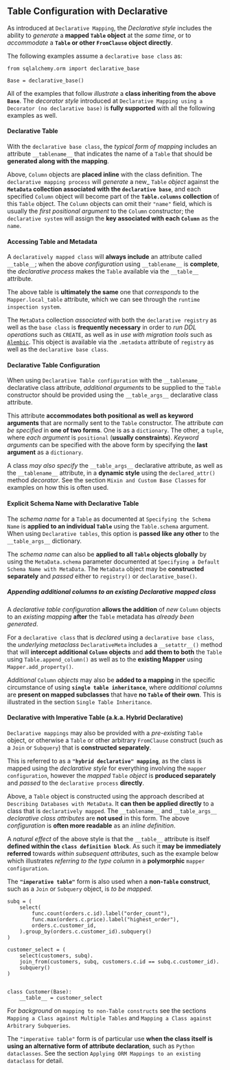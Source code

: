 ## Table Configuration with Declarative

As introduced at `Declarative Mapping`, the _Declarative style_ includes the ability to _generate_ a __mapped `Table` object__ at the _same time_, or to _accommodate_ a __`Table` or other `FromClause` object directly__.

The following examples assume a `declarative base class` as:

```
from sqlalchemy.orm import declarative_base

Base = declarative_base()
```

All of the examples that follow _illustrate_ a __class inheriting from the above `Base`__. The _decorator style_ introduced at `Declarative Mapping using a Decorator (no declarative base)` is __fully supported__ with all the following examples as well.


#### Declarative Table

With the `declarative base class`, the _typical form of mapping_ includes an attribute `__tablename__` that indicates the name of a `Table` that should be __generated along with the mapping__.

Above, `Column` objects are __placed inline__ with the class definition. The `declarative mapping process` will _generate_ a new_ `Table` _object_ against the __`MetaData` collection associated with the `declarative base`__, and each specified `Column` object will become part of the __`Table.columns` collection__ of this `Table` object. The `Column` objects can omit their `"name"` field, which is usually the _first positional argument_ to the `Column` constructor; the `declarative system` will assign the __key associated with each `Column`__ as the `name`.


#### Accessing Table and Metadata

A `declaratively mapped class` will __always include__ an attribute called `__table__`; when the above _configuration_ using `__tablename__` is __complete__, the _declarative process_ makes the `Table` available via the `__table__` attribute.

The above table is __ultimately the same__ one that _corresponds_ to the `Mapper.local_table` attribute, which we can see through the `runtime inspection system`.

The `MetaData` collection _associated_ with both the `declarative registry` as well as the `base class` is __frequently necessary__ in order to _run DDL operations_ such as `CREATE`, as well as in _use with migration tools_ such as [`Alembic`](https://alembic.sqlalchemy.org/en/latest/index.html). This object is available via the `.metadata` attribute of `registry` as well as the `declarative base class`.


#### Declarative Table Configuration

When using `Declarative Table configuration` with the `__tablename__` declarative class attribute, _additional arguments_ to be supplied to the `Table` constructor should be provided using the `__table_args__` declarative class attribute.

This attribute __accommodates both positional as well as keyword arguments__ that are normally sent to the `Table` constructor. The attribute _can be specified_ in __one of two forms__. One is as a `dictionary`. The other, a `tuple`, where _each argument_ is `positional` (__usually constraints__). _Keyword arguments_ can be specified with the above form by specifying the __last argument__ as a `dictionary`.

A class _may also specify_ the `__table_args__` declarative attribute, as well as the `__tablename__` attribute, in a __dynamic style__ using the `declared_attr()` method _decorator_. See the section `Mixin and Custom Base Classes` for examples on how this is often used.


#### Explicit Schema Name with Declarative Table

The _schema name_ for a `Table` as documented at `Specifying the Schema Name` is __applied to an individual `Table`__ using the `Table.schema` argument. When using `Declarative tables`, this option is __passed like any other__ to the `__table_args__` dictionary.

The _schema name_ can also be __applied to all `Table` objects globally__ by using the `MetaData.schema` parameter documented at `Specifying a Default Schema Name with MetaData`. The `MetaData` object may be __constructed separately__ and _passed_ either to `registry()` or `declarative_base()`.


##### Appending additional columns to an existing Declarative mapped class

A _declarative table configuration_ __allows the addition__ of _new_ `Column` objects to an _existing mapping_ __after__ the `Table` metadata has _already been generated_.

For a `declarative class` that is _declared_ using a `declarative base class`, the _underlying metaclass_ `DeclarativeMeta` includes a `__setattr__()` method that will __intercept additional `Column` objects__ and __add them to both__ the `Table` using `Table.append_column()` as well as to the __existing Mapper__ using `Mapper.add_property()`.

_Additional_ `Column` _objects_ may also be __added to a mapping__ in the specific circumstance of using __`single table inheritance`__, where _additional columns_ are __present on mapped subclasses__ that have __no `Table` of their own__. This is illustrated in the section `Single Table Inheritance`.


#### Declarative with Imperative Table (a.k.a. Hybrid Declarative)

`Declarative mappings` may also be provided with a _pre-existing_ `Table` object, or otherwise a `Table` or other arbitrary `FromClause` construct (such as a `Join` or `Subquery`) that is __constructed separately__.

This is referred to as a __`"hybrid declarative" mapping`__, as the class is mapped using the _declarative style_ for everything involving the `mapper configuration`, however the _mapped_ `Table` _object_ is __produced separately__ and _passed_ to the `declarative process` __directly__.

Above, a `Table` object is constructed using the approach described at `Describing Databases with MetaData`. It __can then be applied directly__ to a class that is `declaratively mapped`. The `__tablename__` and `__table_args__` _declarative class attributes_ are __not used__ in this form. The above _configuration_ is __often more readable__ as an _inline definition_.

A _natural effect_ of the above style is that the `__table__` attribute is itself __defined within the `class definition block`__. As such it __may be immediately referred__ towards _within subsequent attributes_, such as the example below which illustrates _referring to the type column_ in a __polymorphic__ `mapper configuration`.

The __`"imperative table"`__ form is also used when a __non-`Table` construct__, such as a `Join` or `Subquery` object, is _to be mapped_.

```
subq = (
    select(
        func.count(orders.c.id).label("order_count"),
        func.max(orders.c.price).label("highest_order"),
        orders.c.customer_id,
    ).group_by(orders.c.customer_id).subquery()
)

customer_select = (
    select(customers, subq).
    join_from(customers, subq, customers.c.id == subq.c.customer_id).
    subquery()
)


class Customer(Base):
    __table__ = customer_select
```

For _background_ on `mapping to non-Table constructs` see the sections `Mapping a Class against Multiple Tables` and `Mapping a Class against Arbitrary Subqueries`.

The `"imperative table"` form is of particular use __when the class itself is using an alternative form of attribute declaration__, such as `Python dataclasses`. See the section `Applying ORM Mappings to an existing dataclass` for detail.
